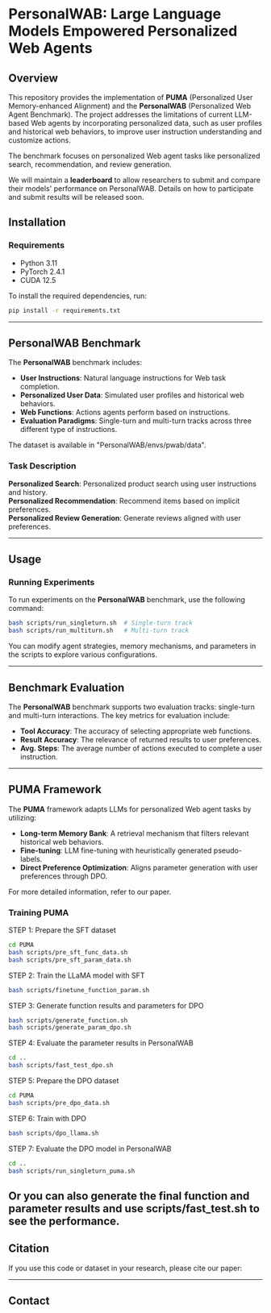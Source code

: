 # PersonalWAB: Large Language Models Empowered Personalized Web Agents

## Overview

This repository provides the implementation of **PUMA** (Personalized User Memory-enhanced Alignment) and the **PersonalWAB** (Personalized Web Agent Benchmark). The project addresses the limitations of current LLM-based Web agents by incorporating personalized data, such as user profiles and historical web behaviors, to improve user instruction understanding and customize actions.

The benchmark focuses on personalized Web agent tasks like personalized search, recommendation, and review generation.

We will maintain a **leaderboard** to allow researchers to submit and compare their models' performance on PersonalWAB. Details on how to participate and submit results will be released soon.

## Installation

### Requirements

- Python 3.11
- PyTorch 2.4.1
- CUDA 12.5

To install the required dependencies, run:
```bash
pip install -r requirements.txt
```

---

## PersonalWAB Benchmark

The **PersonalWAB** benchmark includes:

- **User Instructions**: Natural language instructions for Web task completion.
- **Personalized User Data**: Simulated user profiles and historical web behaviors.
- **Web Functions**: Actions agents perform based on instructions.
- **Evaluation Paradigms**: Single-turn and multi-turn tracks across three different type of instructions.

The dataset is available in "PersonalWAB/envs/pwab/data".

### Task Description

**Personalized Search**: Personalized product search using user instructions and history.  
**Personalized Recommendation**: Recommend items based on implicit preferences.  
**Personalized Review Generation**: Generate reviews aligned with user preferences.

---

## Usage

### Running Experiments 

To run experiments on the **PersonalWAB** benchmark, use the following command:

```bash
bash scripts/run_singleturn.sh  # Single-turn track
bash scripts/run_multiturn.sh   # Multi-turn track
```

You can modify agent strategies, memory mechanisms, and parameters in the scripts to explore various configurations.

---

## Benchmark Evaluation

The **PersonalWAB** benchmark supports two evaluation tracks: single-turn and multi-turn interactions. The key metrics for evaluation include:

- **Tool Accuracy**: The accuracy of selecting appropriate web functions.
- **Result Accuracy**: The relevance of returned results to user preferences.
- **Avg. Steps**: The average number of actions executed to complete a user instruction.

---

## PUMA Framework

The **PUMA** framework adapts LLMs for personalized Web agent tasks by utilizing:

- **Long-term Memory Bank**: A retrieval mechanism that filters relevant historical web behaviors.
- **Fine-tuning**: LLM fine-tuning with heuristically generated pseudo-labels.
- **Direct Preference Optimization**: Aligns parameter generation with user preferences through DPO.

For more detailed information, refer to our paper.

### Training PUMA

STEP 1: Prepare the SFT dataset  
```bash
cd PUMA
bash scripts/pre_sft_func_data.sh
bash scripts/pre_sft_param_data.sh
```
STEP 2: Train the LLaMA model with SFT  
```bash
bash scripts/finetune_function_param.sh
```
STEP 3: Generate function results and parameters for DPO  
```bash
bash scripts/generate_function.sh
bash scripts/generate_param_dpo.sh
```
STEP 4: Evaluate the parameter results in PersonalWAB  
```bash
cd ..
bash scripts/fast_test_dpo.sh
```
STEP 5: Prepare the DPO dataset  
```bash
cd PUMA
bash scripts/pre_dpo_data.sh
```
STEP 6: Train with DPO    
```bash
bash scripts/dpo_llama.sh
```
STEP 7: Evaluate the DPO model in PersonalWAB  
```bash
cd ..
bash scripts/run_singleturn_puma.sh
```
Or you can also generate the final function and parameter results and use scripts/fast_test.sh to see the performance.
---

## Citation

If you use this code or dataset in your research, please cite our paper:


---

## Contact

